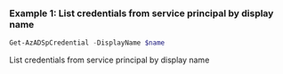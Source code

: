 ### Example 1: List credentials from service principal by display name
```powershell
Get-AzADSpCredential -DisplayName $name
```

List credentials from service principal by display name